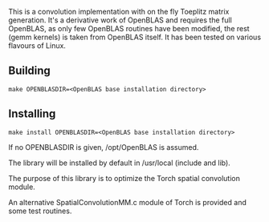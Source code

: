 This is a convolution implementation with on the fly Toeplitz matrix generation.
It's a derivative work of OpenBLAS and requires the full OpenBLAS, as only few OpenBLAS
routines have been modified, the rest (gemm kernels) is taken from OpenBLAS itself. It
has been tested on various flavours of Linux.

## Building

    make OPENBLASDIR=<OpenBLAS base installation directory>

## Installing

	make install OPENBLASDIR=<OpenBLAS base installation directory>
	
If no OPENBLASDIR is given, /opt/OpenBLAS is assumed.

The library will be installed by default in /usr/local (include and lib).

The purpose of this library is to optimize the Torch spatial convolution module.

An alternative SpatialConvolutionMM.c module of Torch is provided and some test routines.

